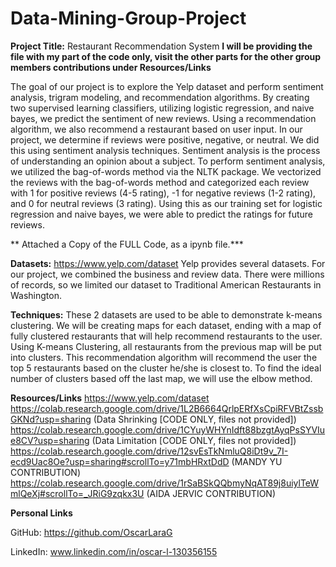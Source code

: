 # Data-Mining-Group-Project

**Project Title:** Restaurant Recommendation System
**I will be providing the file with my part of the code only, visit the other parts for the other group members contributions under Resources/Links**

The goal of our project is to explore the Yelp dataset and perform sentiment analysis, trigram modeling, and recommendation algorithms. By creating two supervised learning classifiers, utilizing logistic regression, and naive bayes, we predict the sentiment of new reviews. Using a recommendation algorithm, we also recommend a restaurant based on user input.
In our project, we determine if reviews were positive, negative, or neutral. We did this using sentiment analysis techniques. Sentiment analysis is the process of understanding an opinion about a subject. To perform sentiment analysis, we utilized the bag-of-words method via the NLTK package. We vectorized the reviews with the bag-of-words method and categorized each review with 1 for positive reviews (4-5 rating), -1 for negative reviews (1-2 rating), and 0 for neutral reviews (3 rating). Using this as our training set for logistic regression and naive bayes, we were able to predict the ratings for future reviews.

** Attached a Copy of the FULL Code, as a ipynb file.***

**Datasets:**
https://www.yelp.com/dataset
Yelp provides several datasets. For our project, we combined the business and review data. There were millions of records, so we limited our dataset to Traditional American Restaurants in Washington.

**Techniques:**
These 2 datasets are used to be able to demonstrate k-means clustering. We will be creating maps for each dataset, ending with a map of fully clustered restaurants that will help recommend restaurants to the user.
Using K-means Clustering, all restaurants from the previous map will be put into clusters. This recommendation algorithm will recommend the user the top 5 restaurants based on the cluster he/she is closest to.
To find the ideal number of clusters based off the last map, we will use the elbow method.

**Resources/Links**
https://www.yelp.com/dataset
https://colab.research.google.com/drive/1L2B6664QrlpERfXsCpiRFVBtZssbGKNd?usp=sharing (Data Shrinking [CODE ONLY, files not provided])
https://colab.research.google.com/drive/1CYuyWHYnIdft88bzgtAyqPsSYVIue8CV?usp=sharing (Data Limitation [CODE ONLY, files not provided])
https://colab.research.google.com/drive/12svEsTkNmluQ8iDt9v_7I-ecd9Uac8Oe?usp=sharing#scrollTo=y71mbHRxtDdD (MANDY YU CONTRIBUTION)
https://colab.research.google.com/drive/1rSaBSkQQbmyNqAT89j8uiylTeWmlQeXj#scrollTo=_JRiG9zqkx3U (AIDA JERVIC CONTRIBUTION)




**Personal Links**

GitHub: https://github.com/OscarLaraG



LinkedIn: www.linkedin.com/in/oscar-l-130356155
